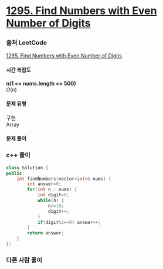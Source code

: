# [1295. Find Numbers with Even Number of Digits](https://leetcode.com/problems/find-numbers-with-even-number-of-digits/)

### 출처 LeetCode
[1295. Find Numbers with Even Number of Digits](https://leetcode.com/problems/find-numbers-with-even-number-of-digits/)

#### 시간 복잡도
**n(1 <= nums.length <= 500)**  
$`O(n)`$

#### 문제 유형
구현  
Array

#### 문제 풀이

### c++ 풀이
```c++
class Solution {
public:
    int findNumbers(vector<int>& nums) {
        int answer=0;
        for(int n : nums) {
            int digit=0;
            while(n) {
                n/=10;
                digit++;
            }
            if(digit%2==0) answer++;
        }
        return answer;
    }
};
```

### 다른 사람 풀이
```c++

```